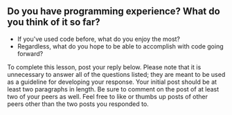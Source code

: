 ## Do you have programming experience? What do you think of it so far?

- If you've used code before, what do you enjoy the most?
- Regardless, what do you hope to be able to accomplish with code going forward?

To complete this lesson, post your reply below. Please note that it is
unnecessary to answer all of the questions listed; they are meant to be used as
a guideline for developing your response. Your initial post should be at least
two paragraphs in length. Be sure to comment on the post of at least two of your
peers as well. Feel free to like or thumbs up posts of other peers other than
the two posts you responded to.
